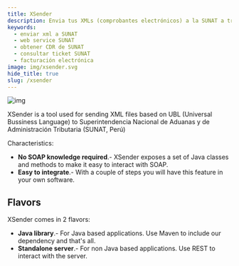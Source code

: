 ```yaml
---
title: XSender
description: Envia tus XMLs (comprobantes electrónicos) a la SUNAT a través de sus Web Services
keywords:
  - enviar xml a SUNAT
  - web service SUNAT
  - obtener CDR de SUNAT
  - consultar ticket SUNAT
  - facturación electrónica
image: img/xsender.svg
hide_title: true
slug: /xsender
---
```


![img](/img/xsender.svg "XSender logo")

XSender is a tool used for sending XML files based on UBL (Universal Bussiness Language) to Superintendencia Nacional de Aduanas y de Administración Tributaria (SUNAT, Perú)

Characteristics:

- **No SOAP knowledge required**.- XSender exposes a set of Java classes and methods to make it easy to interact with SOAP.
- **Easy to integrate**.- With a couple of steps you will have this feature in your own software.

## Flavors

XSender comes in 2 flavors:

- **Java library**.- For Java based applications. Use Maven to include our dependency and that's all.
- **Standalone server**.- For non Java based applications. Use REST to interact with the server.
